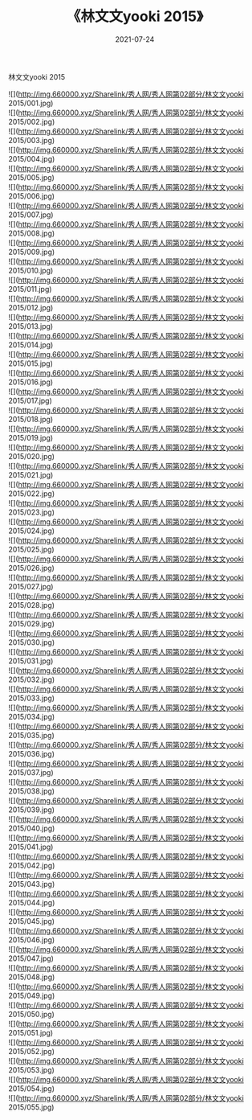 ﻿---
layout: post
title:  《林文文yooki 2015》
date:   2021-07-24
img: http://img.660000.xyz/Sharelink/秀人网/秀人网第02部分/林文文yooki 2015/000.jpg
categories: [美女, 清纯, 唯美]
---

林文文yooki 2015

  ![](http://img.660000.xyz/Sharelink/秀人网/秀人网第02部分/林文文yooki 2015/001.jpg) <br> ![](http://img.660000.xyz/Sharelink/秀人网/秀人网第02部分/林文文yooki 2015/002.jpg) <br> ![](http://img.660000.xyz/Sharelink/秀人网/秀人网第02部分/林文文yooki 2015/003.jpg) <br> ![](http://img.660000.xyz/Sharelink/秀人网/秀人网第02部分/林文文yooki 2015/004.jpg) <br> ![](http://img.660000.xyz/Sharelink/秀人网/秀人网第02部分/林文文yooki 2015/005.jpg) <br> ![](http://img.660000.xyz/Sharelink/秀人网/秀人网第02部分/林文文yooki 2015/006.jpg) <br> ![](http://img.660000.xyz/Sharelink/秀人网/秀人网第02部分/林文文yooki 2015/007.jpg) <br> ![](http://img.660000.xyz/Sharelink/秀人网/秀人网第02部分/林文文yooki 2015/008.jpg) <br> ![](http://img.660000.xyz/Sharelink/秀人网/秀人网第02部分/林文文yooki 2015/009.jpg) <br> ![](http://img.660000.xyz/Sharelink/秀人网/秀人网第02部分/林文文yooki 2015/010.jpg) <br> ![](http://img.660000.xyz/Sharelink/秀人网/秀人网第02部分/林文文yooki 2015/011.jpg) <br> ![](http://img.660000.xyz/Sharelink/秀人网/秀人网第02部分/林文文yooki 2015/012.jpg) <br> ![](http://img.660000.xyz/Sharelink/秀人网/秀人网第02部分/林文文yooki 2015/013.jpg) <br> ![](http://img.660000.xyz/Sharelink/秀人网/秀人网第02部分/林文文yooki 2015/014.jpg) <br> ![](http://img.660000.xyz/Sharelink/秀人网/秀人网第02部分/林文文yooki 2015/015.jpg) <br> ![](http://img.660000.xyz/Sharelink/秀人网/秀人网第02部分/林文文yooki 2015/016.jpg) <br> ![](http://img.660000.xyz/Sharelink/秀人网/秀人网第02部分/林文文yooki 2015/017.jpg) <br> ![](http://img.660000.xyz/Sharelink/秀人网/秀人网第02部分/林文文yooki 2015/018.jpg) <br> ![](http://img.660000.xyz/Sharelink/秀人网/秀人网第02部分/林文文yooki 2015/019.jpg) <br> ![](http://img.660000.xyz/Sharelink/秀人网/秀人网第02部分/林文文yooki 2015/020.jpg) <br> ![](http://img.660000.xyz/Sharelink/秀人网/秀人网第02部分/林文文yooki 2015/021.jpg) <br> ![](http://img.660000.xyz/Sharelink/秀人网/秀人网第02部分/林文文yooki 2015/022.jpg) <br> ![](http://img.660000.xyz/Sharelink/秀人网/秀人网第02部分/林文文yooki 2015/023.jpg) <br> ![](http://img.660000.xyz/Sharelink/秀人网/秀人网第02部分/林文文yooki 2015/024.jpg) <br> ![](http://img.660000.xyz/Sharelink/秀人网/秀人网第02部分/林文文yooki 2015/025.jpg) <br> ![](http://img.660000.xyz/Sharelink/秀人网/秀人网第02部分/林文文yooki 2015/026.jpg) <br> ![](http://img.660000.xyz/Sharelink/秀人网/秀人网第02部分/林文文yooki 2015/027.jpg) <br> ![](http://img.660000.xyz/Sharelink/秀人网/秀人网第02部分/林文文yooki 2015/028.jpg) <br> ![](http://img.660000.xyz/Sharelink/秀人网/秀人网第02部分/林文文yooki 2015/029.jpg) <br> ![](http://img.660000.xyz/Sharelink/秀人网/秀人网第02部分/林文文yooki 2015/030.jpg) <br> ![](http://img.660000.xyz/Sharelink/秀人网/秀人网第02部分/林文文yooki 2015/031.jpg) <br> ![](http://img.660000.xyz/Sharelink/秀人网/秀人网第02部分/林文文yooki 2015/032.jpg) <br> ![](http://img.660000.xyz/Sharelink/秀人网/秀人网第02部分/林文文yooki 2015/033.jpg) <br> ![](http://img.660000.xyz/Sharelink/秀人网/秀人网第02部分/林文文yooki 2015/034.jpg) <br> ![](http://img.660000.xyz/Sharelink/秀人网/秀人网第02部分/林文文yooki 2015/035.jpg) <br> ![](http://img.660000.xyz/Sharelink/秀人网/秀人网第02部分/林文文yooki 2015/036.jpg) <br> ![](http://img.660000.xyz/Sharelink/秀人网/秀人网第02部分/林文文yooki 2015/037.jpg) <br> ![](http://img.660000.xyz/Sharelink/秀人网/秀人网第02部分/林文文yooki 2015/038.jpg) <br> ![](http://img.660000.xyz/Sharelink/秀人网/秀人网第02部分/林文文yooki 2015/039.jpg) <br> ![](http://img.660000.xyz/Sharelink/秀人网/秀人网第02部分/林文文yooki 2015/040.jpg) <br> ![](http://img.660000.xyz/Sharelink/秀人网/秀人网第02部分/林文文yooki 2015/041.jpg) <br> ![](http://img.660000.xyz/Sharelink/秀人网/秀人网第02部分/林文文yooki 2015/042.jpg) <br> ![](http://img.660000.xyz/Sharelink/秀人网/秀人网第02部分/林文文yooki 2015/043.jpg) <br> ![](http://img.660000.xyz/Sharelink/秀人网/秀人网第02部分/林文文yooki 2015/044.jpg) <br> ![](http://img.660000.xyz/Sharelink/秀人网/秀人网第02部分/林文文yooki 2015/045.jpg) <br> ![](http://img.660000.xyz/Sharelink/秀人网/秀人网第02部分/林文文yooki 2015/046.jpg) <br> ![](http://img.660000.xyz/Sharelink/秀人网/秀人网第02部分/林文文yooki 2015/047.jpg) <br> ![](http://img.660000.xyz/Sharelink/秀人网/秀人网第02部分/林文文yooki 2015/048.jpg) <br> ![](http://img.660000.xyz/Sharelink/秀人网/秀人网第02部分/林文文yooki 2015/049.jpg) <br> ![](http://img.660000.xyz/Sharelink/秀人网/秀人网第02部分/林文文yooki 2015/050.jpg) <br> ![](http://img.660000.xyz/Sharelink/秀人网/秀人网第02部分/林文文yooki 2015/051.jpg) <br> ![](http://img.660000.xyz/Sharelink/秀人网/秀人网第02部分/林文文yooki 2015/052.jpg) <br> ![](http://img.660000.xyz/Sharelink/秀人网/秀人网第02部分/林文文yooki 2015/053.jpg) <br> ![](http://img.660000.xyz/Sharelink/秀人网/秀人网第02部分/林文文yooki 2015/054.jpg) <br> ![](http://img.660000.xyz/Sharelink/秀人网/秀人网第02部分/林文文yooki 2015/055.jpg) <br>
